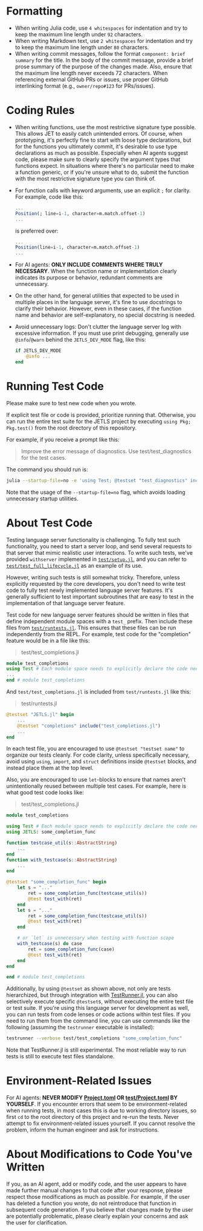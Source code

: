 # Formatting
- When writing Julia code, use `4 whitespaces` for indentation and try to keep
  the maximum line length under `92` characters.
- When writing Markdown text, use `2 whitespaces` for indentation and try to
  keep the maximum line length under `80` characters.
- When writing commit messages, follow the format `component: brief summary` for
  the title. In the body of the commit message, provide a brief prose summary of
  the purpose of the changes made.
  Also, ensure that the maximum line length never exceeds 72 characters.
  When referencing external GitHub PRs or issues, use proper GitHub interlinking
  format (e.g., `owner/repo#123` for PRs/issues).

# Coding Rules
- When writing functions, use the most restrictive signature type possible.
  This allows JET to easily catch unintended errors.
  Of course, when prototyping, it's perfectly fine to start with loose type
  declarations, but for the functions you ultimately commit, it's desirable to
  use type declarations as much as possible.
  Especially when AI agents suggest code, please make sure to clearly
  specify the argument types that functions expect.
  In situations where there's no particular need to make a function generic, or
  if you're unsure what to do, submit the function with the most restrictive
  signature type you can think of.

- For function calls with keyword arguments, use an explicit `;` for clarity.
  For example, code like this:
  ```julia
  ...
  Position(; line=i-1, character=m.match.offset-1)
  ...
  ```
  is preferred over:
  ```julia
  ...
  Position(line=i-1, character=m.match.offset-1)
  ...
  ```

- For AI agents: **ONLY INCLUDE COMMENTS WHERE TRULY NECESSARY**.
  When the function name or implementation clearly indicates its purpose or
  behavior, redundant comments are unnecessary.

- On the other hand, for general utilities that expected to be used in multiple
  places in the language server, it's fine to use docstrings to clarify their
  behavior. However, even in these cases, if the function name and behavior are
  self-explanatory, no special docstring is needed.

- Avoid unnecessary logs:
  Don't clutter the language server log with excessive information.
  If you must use print debugging, generally use `@info`/`@warn` behind the
  `JETLS_DEV_MODE` flag, like this:
  ```julia
  if JETLS_DEV_MODE
      @info ...
  end
  ```

# Running Test Code
Please make sure to test new code when you wrote.

If explicit test file or code is provided, prioritize running that.
Otherwise, you can run the entire test suite for the JETLS project by executing
`using Pkg; Pkg.test()` from the root directory of this repository.

For example, if you receive a prompt like this:
> Improve the error message of diagnostics.
> Use test/test_diagnostics for the test cases.

The command you should run is:
```bash
julia --startup-file=no -e 'using Test; @testset "test_diagnostics" include("test/test_diagnostics")'
```
Note that the usage of the `--startup-file=no` flag, which avoids loading
unnecessary startup utilities.

# About Test Code
Testing language server functionality is challenging.
To fully test such functionality, you need to start a server loop,
and send several requests to that server that mimic realistic user interactions.
To write such tests, we've provided `withserver` implemented in
[`test/setup.jl`](./test/setup.jl), and you can refer to
[`test/test_full_lifecycle.jl`](./test/test_full_lifecycle.jl)
as an example of its use.

However, writing such tests is still somewhat tricky.
Therefore, unless explicitly requested by the core developers, you don't need
to write test code to fully test newly implemented language server features.
It's generally sufficient to test important subroutines that are easy to test
in the implementation of that language server feature.

Test code for new language server features should be written in files that
define independent module spaces with a `test_` prefix.
Then include these files from [`test/runtests.jl`](./test/runtests.jl).
This ensures that these files can be run independently from the REPL.
For example, test code for the "completion" feature would be in a file like
this:
> test/test_completions.jl
```julia
module test_completions
using Test # Each module space needs to explicitly declare the code needed for execution
...
end # module test_completions
```
And `test/test_completions.jl` is included from `test/runtests.jl` like this:
> test/runtests.jl
```julia
@testset "JETLS.jl" begin
    ...
    @testset "completions" include("test_completions.jl")
    ...
end
```

In each test file, you are encouraged to use `@testset "testset name"` to
organize our tests cleanly. For code clarity, unless specifically necessary,
avoid using `using`, `import`, and `struct` definitions  inside `@testset`
blocks, and instead place them at the top level.

Also, you are encouraged to use `let`-blocks to ensure that names aren't
unintentionally reused between multiple test cases.
For example, here is what good test code looks like:
> test/test_completions.jl
```julia
module test_completions

using Test # Each module space needs to explicitly declare the code needed for execution
using JETLS: some_completion_func

function testcase_util(s::AbstractString)
    ...
end
function with_testcase(s::AbstractString)
    ...
end

@testset "some_completion_func" begin
    let s = "..."
        ret = some_completion_func(testcase_util(s))
        @test test_with(ret)
    end
    let s = "..."
        ret = some_completion_func(testcase_util(s))
        @test test_with(ret)
    end

    # or `let` is unnecessary when testing with function scope
    with_testcase(s) do case
        ret = some_completion_func(case)
        @test test_with(ret)
    end
end

end # module test_completions
```

Additionally, by using `@testset` as shown above, not only are tests hierarchized,
but through integration with [TestRunner.jl](https://github.com/aviatesk/TestRunner.jl),
you can also selectively execute specific `@testset`s, without executing the
entire test file or test suite.
If you're using this language server for development as well, you can run tests
from code lenses or code actions within test files. If you need to run them from
the command line, you can use commands like the following
(assuming the `testrunner` executable is installed):
```bash
testrunner --verbose test/test_completions "some_completion_func"
```
Note that TestRunner.jl is still experimental.
The most reliable way to run tests is still to execute test files standalone.

# Environment-Related Issues
For AI agents: **NEVER MODIFY [Project.toml](./Project.toml) OR  [test/Project.toml](./test/Project.toml) BY YOURSELF**.
If you encounter errors that seem to be environment-related when running tests,
in most cases this is due to working directory issues, so first `cd` to the root directory of this project
and re-run the tests. Never attempt to fix environment-related issues yourself.
If you cannot resolve the problem, inform the human engineer and ask for instructions.

# About Modifications to Code You've Written
If you, as an AI agent, add or modify code, and the user appears to have made
further manual changes to that code after your response, please respect those
modifications as much as possible.
For example, if the user has deleted a function you wrote, do not reintroduce
that function in subsequent code generation.
If you believe that changes made by the user are potentially problematic,
please clearly explain your concerns and ask the user for clarification.
